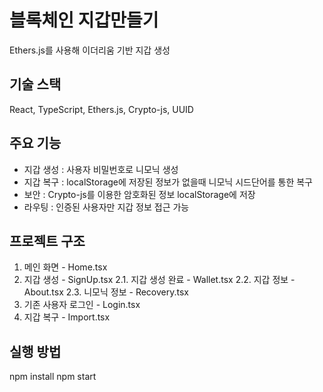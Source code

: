# 블록체인 지갑만들기
Ethers.js를 사용해 이더리움 기반 지갑 생성

## 기술 스택
React, TypeScript, Ethers.js, Crypto-js, UUID

## 주요 기능
- 지갑 생성 : 사용자 비밀번호로 니모닉 생성
- 지갑 복구 : localStorage에 저장된 정보가 없을때 니모닉 시드단어를 통한 복구 
- 보안 : Crypto-js를 이용한 암호화된 정보 localStorage에 저장
- 라우팅 : 인증된 사용자만 지갑 정보 접근 가능

## 프로젝트 구조
1. 메인 화면 - Home.tsx
2. 지갑 생성 - SignUp.tsx
    2.1. 지갑 생성 완료 - Wallet.tsx
    2.2. 지갑 정보 - About.tsx
    2.3. 니모닉 정보 - Recovery.tsx
3. 기존 사용자 로그인 - Login.tsx
4. 지갑 복구 - Import.tsx

## 실행 방법
npm install
npm start
